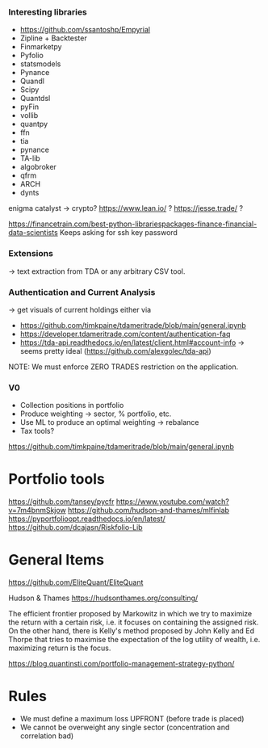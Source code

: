 
### Interesting libraries
* https://github.com/ssantoshp/Empyrial
* Zipline + Backtester
* Finmarketpy
* Pyfolio
* statsmodels
* Pynance
* Quandl
* Scipy
* Quantdsl
* pyFin
* vollib
* quantpy
* ffn
* tia
* pynance
* TA-lib
* algobroker
* qfrm
* ARCH
* dynts


enigma catalyst -> crypto?
https://www.lean.io/ ?
https://jesse.trade/ ?

https://financetrain.com/best-python-librariespackages-finance-financial-data-scientists
Keeps asking for ssh key password

### Extensions

-> text extraction from TDA or any arbitrary CSV tool.


### Authentication and Current Analysis
-> get visuals of current holdings either via
* https://github.com/timkpaine/tdameritrade/blob/main/general.ipynb
* https://developer.tdameritrade.com/content/authentication-faq
* https://tda-api.readthedocs.io/en/latest/client.html#account-info -> seems pretty ideal (https://github.com/alexgolec/tda-api)

NOTE: We must enforce ZERO TRADES restriction on the application.


### V0
* Collection positions in portfolio
* Produce weighting -> sector, % portfolio, etc.
* Use ML to produce an optimal weighting -> rebalance
* Tax tools?


https://github.com/timkpaine/tdameritrade/blob/main/general.ipynb


# Portfolio tools
https://github.com/tansey/pycfr
https://www.youtube.com/watch?v=7m4bnmSkjow
https://github.com/hudson-and-thames/mlfinlab
https://pyportfolioopt.readthedocs.io/en/latest/
https://github.com/dcajasn/Riskfolio-Lib


# General Items
https://github.com/EliteQuant/EliteQuant

Hudson & Thames https://hudsonthames.org/consulting/


The efficient frontier proposed by Markowitz in which we try to maximize the return with a certain risk, i.e. it focuses on containing the assigned risk.
On the other hand, there is Kelly's method proposed by John Kelly and Ed Thorpe that tries to maximise the expectation of the log utility of wealth, i.e. maximizing return is the focus.

https://blog.quantinsti.com/portfolio-management-strategy-python/


# Rules
* We must define a maximum loss UPFRONT (before trade is placed)
* We cannot be overweight any single sector (concentration and correlation bad)